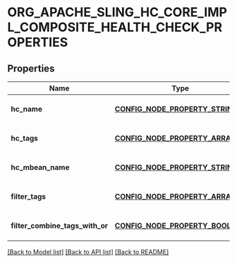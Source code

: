 # ORG_APACHE_SLING_HC_CORE_IMPL_COMPOSITE_HEALTH_CHECK_PROPERTIES

## Properties
Name | Type | Description | Notes
------------ | ------------- | ------------- | -------------
**hc_name** | [**CONFIG_NODE_PROPERTY_STRING**](configNodePropertyString.md) |  | [optional] [default to null]
**hc_tags** | [**CONFIG_NODE_PROPERTY_ARRAY**](configNodePropertyArray.md) |  | [optional] [default to null]
**hc_mbean_name** | [**CONFIG_NODE_PROPERTY_STRING**](configNodePropertyString.md) |  | [optional] [default to null]
**filter_tags** | [**CONFIG_NODE_PROPERTY_ARRAY**](configNodePropertyArray.md) |  | [optional] [default to null]
**filter_combine_tags_with_or** | [**CONFIG_NODE_PROPERTY_BOOLEAN**](configNodePropertyBoolean.md) |  | [optional] [default to null]

[[Back to Model list]](../README.md#documentation-for-models) [[Back to API list]](../README.md#documentation-for-api-endpoints) [[Back to README]](../README.md)


